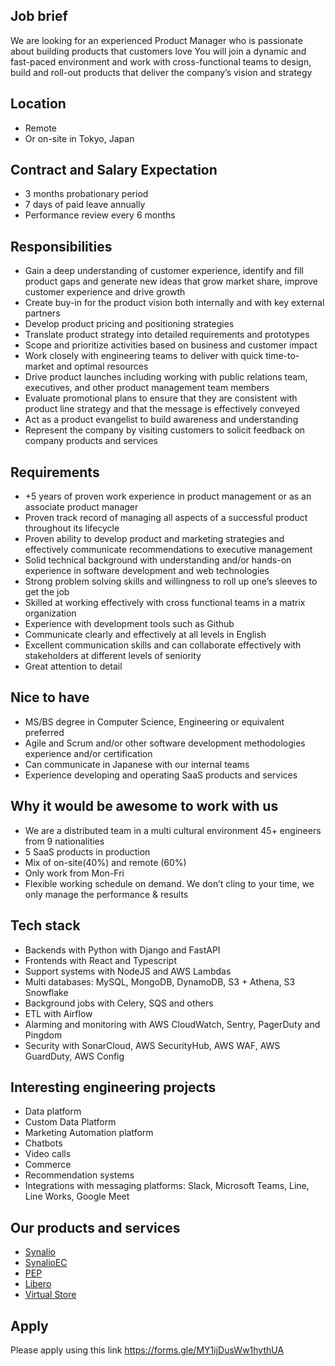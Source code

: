 
## Job brief

We are looking for an experienced Product Manager who is passionate about building products that customers love
You will join a dynamic and fast-paced environment and work with cross-functional teams to design, build and roll-out products that deliver the company’s vision and strategy

## Location

- Remote
- Or on-site in Tokyo, Japan

## Contract and Salary Expectation

- 3 months probationary period
- 7 days of paid leave annually 
- Performance review every 6 months

## Responsibilities

- Gain a deep understanding of customer experience, identify and fill product gaps and generate new ideas that grow market share, improve customer experience and drive growth
- Create buy-in for the product vision both internally and with key external partners
- Develop product pricing and positioning strategies
- Translate product strategy into detailed requirements and prototypes
- Scope and prioritize activities based on business and customer impact
- Work closely with engineering teams to deliver with quick time-to-market and optimal resources
- Drive product launches including working with public relations team, executives, and other product management team members
- Evaluate promotional plans to ensure that they are consistent with product line strategy and that the message is effectively conveyed
- Act as a product evangelist to build awareness and understanding
- Represent the company by visiting customers to solicit feedback on company products and services

## Requirements

- +5 years of proven work experience in product management or as an associate product manager
- Proven track record of managing all aspects of a successful product throughout its lifecycle
- Proven ability to develop product and marketing strategies and effectively communicate recommendations to executive management
- Solid technical background with understanding and/or hands-on experience in software development and web technologies
- Strong problem solving skills and willingness to roll up one’s sleeves to get the job
- Skilled at working effectively with cross functional teams in a matrix organization
- Experience with development tools such as Github
- Communicate clearly and effectively at all levels in English
- Excellent communication skills and can collaborate effectively with stakeholders at different levels of seniority
- Great attention to detail

## Nice to have

- MS/BS degree in Computer Science, Engineering or equivalent preferred
- Agile and Scrum and/or other software development methodologies experience and/or certification
- Can communicate in Japanese with our internal teams
- Experience developing and operating SaaS products and services

## Why it would be awesome to work with us

- We are a distributed team in a multi cultural environment 45+ engineers from 9 nationalities
- 5 SaaS products in production
- Mix of on-site(40%) and remote (60%)
- Only work from Mon-Fri
- Flexible working schedule on demand. We don’t cling to your time, we only manage the performance & results 

## Tech stack

- Backends with Python with Django and FastAPI
- Frontends with React and Typescript
- Support systems with NodeJS and AWS Lambdas
- Multi databases: MySQL, MongoDB, DynamoDB, S3 + Athena, S3 Snowflake
- Background jobs with Celery, SQS and others
- ETL with Airflow
- Alarming and monitoring with AWS CloudWatch, Sentry, PagerDuty and Pingdom
- Security with SonarCloud, AWS SecurityHub, AWS WAF, AWS GuardDuty, AWS Config

## Interesting engineering projects

- Data platform
- Custom Data Platform
- Marketing Automation platform
- Chatbots
- Video calls
- Commerce
- Recommendation systems
- Integrations with messaging platforms: Slack, Microsoft Teams, Line, Line Works, Google Meet

## Our products and services

- [Synalio](https://synal.io/)
- [SynalioEC](https://synal.io/lp/ec/)
- [PEP](https://pep.work/)
- [Libero](https://libero-app.com/)
- [Virtual Store](https://virtualstore.jp/)

## Apply

Please apply using this link
https://forms.gle/MY1ijDusWw1hythUA
